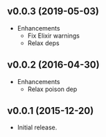 ## v0.0.3 (2019-05-03)

* Enhancements
  * Fix Elixir warnings
  * Relax deps

## v0.0.2 (2016-04-30)

* Enhancements
  * Relax poison dep

## v0.0.1 (2015-12-20)

* Initial release.

